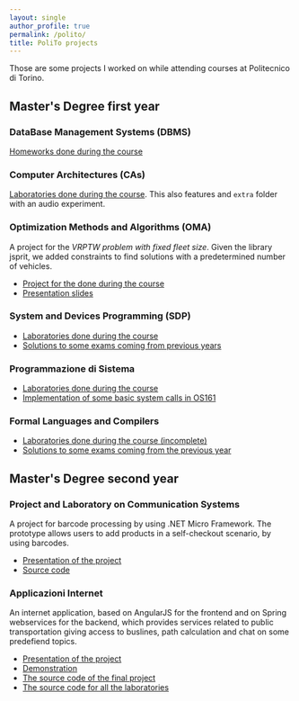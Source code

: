 ```yaml
---
layout: single
author_profile: true
permalink: /polito/
title: PoliTo projects
---
```


Those are some projects I worked on while attending courses at Politecnico di Torino.

## Master's Degree first year

### DataBase Management Systems (DBMS)

[Homeworks done during the course](https://github.com/MartinoMensio/DBMS-homeworks)

### Computer Architectures (CAs)

[Laboratories done during the course](https://github.com/MartinoMensio/CAs-Labs). This also features and `extra` folder with an audio experiment.

### Optimization Methods and Algorithms (OMA)

A project for the *VRPTW problem with fixed fleet size*. Given the library jsprit, we added constraints to find solutions with a predetermined number of vehicles.

- [Project for the  done during the course](https://github.com/MartinoMensio/OMA-project)
- [Presentation slides](https://github.com/MartinoMensio/OMA-project/blob/master/presentation.pdf)

### System and Devices Programming (SDP)

- [Laboratories done during the course](https://github.com/MartinoMensio/SDP-labs)
- [Solutions to some exams coming from previous years](https://github.com/MartinoMensio/SDP-exams)

### Programmazione di Sistema

- [Laboratories done during the course](https://github.com/MartinoMensio/PDS-Labs)
- [Implementation of some basic system calls in OS161](https://github.com/MartinoMensio/os161)

<!-- <div class="panel panel-primary">
    <div class="panel-heading">Distributed Programming I</div>
    <div class="panel-body">
        <a href="https://github.com/MartinoMensio/DP1-Labs">Laboratories done during the course, including some solutions to exams of the previous years</a>
        <br />
        <a href="https://github.com/MartinoMensio/DP1_website_june2016">Mini-project for the exam</a> --&gt
        <a href="https://dp-web-jun16-martinomensio.azurewebsites.net/">deployed here</a>&lt-- (since a free account is used, can be quite slow sometimes)
    </div>
</div> -->

### Formal Languages and Compilers

- [Laboratories done during the course (incomplete)](https://github.com/MartinoMensio/FLC-Labs)
- [Solutions to some exams coming from the previous year](https://github.com/MartinoMensio/FLC-exams)

## Master's Degree second year

<!-- <div class="panel panel-primary">
    <div class="panel-heading">Distributed Programming II</div>
    <div class="panel-body">
        <a href="https://github.com/MartinoMensio/DP2-Labs">Assignments done during the course</a>
    </div>
</div> -->
### Project and Laboratory on Communication Systems

A project for barcode processing by using .NET Micro Framework. The prototype allows users to add products in a self-checkout scenario, by using barcodes.

- [Presentation of the project](https://projectsandlaboratory2017.github.io)
- [Source code](https://github.com/ProjectsAndLaboratory2017/project_source)

### Applicazioni Internet

An internet application, based on AngularJS for the frontend and on Spring webservices for the backend, which provides services related to public transportation giving access to buslines, path calculation and chat on some predefiend topics.

- [Presentation of the project](https://tomove2017.github.io)
- [Demonstration](https://ai2017.herokuapp.com)
- [The source code of the final project](https://github.com/ToMove2017/project)
- [The source code for all the laboratories](https://github.com/ToMove2017/)
